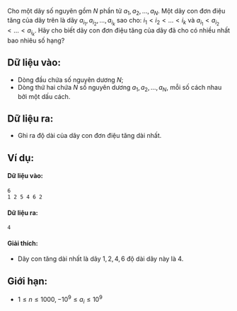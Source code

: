 Cho một dãy số nguyên gồm $N$ phần tử $a_1, a_2, …, a_N$. Một dãy con đơn điệu tăng của dãy trên là dãy $a_{i_1}, a_{i_2}, …, a_{i_k}$ sao cho: $i_1 < i_2 < … < i_k$ và $a_{i_1} < a_{i_2} < … < a_{i_k}$. Hãy cho biết dãy con đơn điệu tăng của dãy đã cho có nhiều nhất bao nhiêu số hạng?

## Dữ liệu vào:
- Dòng đầu chứa số nguyên dương $N$;
- Dòng thứ hai chứa $N$ số nguyên dương $a_1, a_2, …, a_N$, mỗi số cách nhau bởi một dấu cách.

## Dữ liệu ra:
- Ghi ra độ dài của dãy con đơn điệu tăng dài nhất.

## Ví dụ:
#### Dữ liệu vào:
```
6
1 2 5 4 6 2
```

#### Dữ liệu ra:
```
4
```

#### Giải thích:
- Dãy con tăng dài nhất là dãy $1, 2, 4, 6$ độ dài dãy này là $4$.

## Giới hạn:
- $1 ≤ n ≤ 1000, -10^9 ≤ a_i ≤ 10^9$